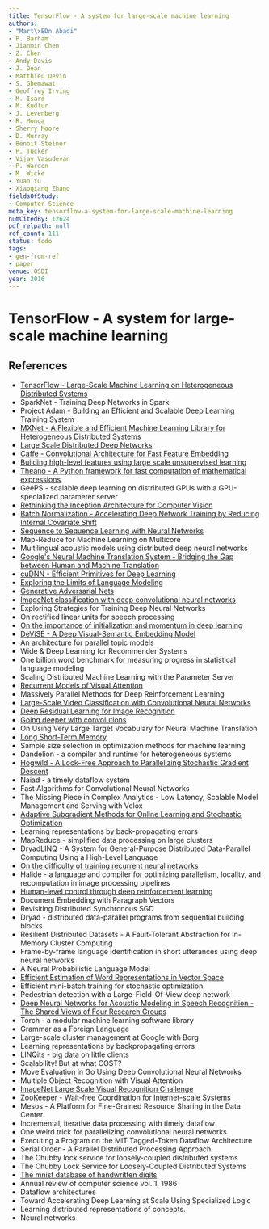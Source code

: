 ```yaml
---
title: TensorFlow - A system for large-scale machine learning
authors:
- "Mart\xEDn Abadi"
- P. Barham
- Jianmin Chen
- Z. Chen
- Andy Davis
- J. Dean
- Matthieu Devin
- S. Ghemawat
- Geoffrey Irving
- M. Isard
- M. Kudlur
- J. Levenberg
- R. Monga
- Sherry Moore
- D. Murray
- Benoit Steiner
- P. Tucker
- Vijay Vasudevan
- P. Warden
- M. Wicke
- Yuan Yu
- Xiaoqiang Zhang
fieldsOfStudy:
- Computer Science
meta_key: tensorflow-a-system-for-large-scale-machine-learning
numCitedBy: 12624
pdf_relpath: null
ref_count: 111
status: todo
tags:
- gen-from-ref
- paper
venue: OSDI
year: 2016
---
```


# TensorFlow - A system for large-scale machine learning

## References

- [TensorFlow - Large-Scale Machine Learning on Heterogeneous Distributed Systems](./tensorflow-large-scale-machine-learning-on-heterogeneous-distributed-systems.md)
- SparkNet - Training Deep Networks in Spark
- Project Adam - Building an Efficient and Scalable Deep Learning Training System
- [MXNet - A Flexible and Efficient Machine Learning Library for Heterogeneous Distributed Systems](./mxnet-a-flexible-and-efficient-machine-learning-library-for-heterogeneous-distributed-systems.md)
- [Large Scale Distributed Deep Networks](./large-scale-distributed-deep-networks.md)
- [Caffe - Convolutional Architecture for Fast Feature Embedding](./caffe-convolutional-architecture-for-fast-feature-embedding.md)
- [Building high-level features using large scale unsupervised learning](./building-high-level-features-using-large-scale-unsupervised-learning.md)
- [Theano - A Python framework for fast computation of mathematical expressions](./theano-a-python-framework-for-fast-computation-of-mathematical-expressions.md)
- GeePS - scalable deep learning on distributed GPUs with a GPU-specialized parameter server
- [Rethinking the Inception Architecture for Computer Vision](./rethinking-the-inception-architecture-for-computer-vision.md)
- [Batch Normalization - Accelerating Deep Network Training by Reducing Internal Covariate Shift](./batch-normalization-accelerating-deep-network-training-by-reducing-internal-covariate-shift.md)
- [Sequence to Sequence Learning with Neural Networks](./sequence-to-sequence-learning-with-neural-networks.md)
- Map-Reduce for Machine Learning on Multicore
- Multilingual acoustic models using distributed deep neural networks
- [Google's Neural Machine Translation System - Bridging the Gap between Human and Machine Translation](./google-s-neural-machine-translation-system-bridging-the-gap-between-human-and-machine-translation.md)
- [cuDNN - Efficient Primitives for Deep Learning](./cudnn-efficient-primitives-for-deep-learning.md)
- [Exploring the Limits of Language Modeling](./exploring-the-limits-of-language-modeling.md)
- [Generative Adversarial Nets](./generative-adversarial-nets.md)
- [ImageNet classification with deep convolutional neural networks](./imagenet-classification-with-deep-convolutional-neural-networks.md)
- Exploring Strategies for Training Deep Neural Networks
- On rectified linear units for speech processing
- [On the importance of initialization and momentum in deep learning](./on-the-importance-of-initialization-and-momentum-in-deep-learning.md)
- [DeViSE - A Deep Visual-Semantic Embedding Model](./devise-a-deep-visual-semantic-embedding-model.md)
- An architecture for parallel topic models
- Wide & Deep Learning for Recommender Systems
- One billion word benchmark for measuring progress in statistical language modeling
- Scaling Distributed Machine Learning with the Parameter Server
- [Recurrent Models of Visual Attention](./recurrent-models-of-visual-attention.md)
- Massively Parallel Methods for Deep Reinforcement Learning
- [Large-Scale Video Classification with Convolutional Neural Networks](./large-scale-video-classification-with-convolutional-neural-networks.md)
- [Deep Residual Learning for Image Recognition](./deep-residual-learning-for-image-recognition.md)
- [Going deeper with convolutions](./going-deeper-with-convolutions.md)
- On Using Very Large Target Vocabulary for Neural Machine Translation
- [Long Short-Term Memory](./long-short-term-memory.md)
- Sample size selection in optimization methods for machine learning
- Dandelion - a compiler and runtime for heterogeneous systems
- [Hogwild - A Lock-Free Approach to Parallelizing Stochastic Gradient Descent](./hogwild-a-lock-free-approach-to-parallelizing-stochastic-gradient-descent.md)
- Naiad - a timely dataflow system
- Fast Algorithms for Convolutional Neural Networks
- The Missing Piece in Complex Analytics - Low Latency, Scalable Model Management and Serving with Velox
- [Adaptive Subgradient Methods for Online Learning and Stochastic Optimization](./adaptive-subgradient-methods-for-online-learning-and-stochastic-optimization.md)
- Learning representations by back-propagating errors
- MapReduce - simplified data processing on large clusters
- DryadLINQ - A System for General-Purpose Distributed Data-Parallel Computing Using a High-Level Language
- [On the difficulty of training recurrent neural networks](./on-the-difficulty-of-training-recurrent-neural-networks.md)
- Halide - a language and compiler for optimizing parallelism, locality, and recomputation in image processing pipelines
- [Human-level control through deep reinforcement learning](./human-level-control-through-deep-reinforcement-learning.md)
- Document Embedding with Paragraph Vectors
- Revisiting Distributed Synchronous SGD
- Dryad - distributed data-parallel programs from sequential building blocks
- Resilient Distributed Datasets - A Fault-Tolerant Abstraction for In-Memory Cluster Computing
- Frame-by-frame language identification in short utterances using deep neural networks
- A Neural Probabilistic Language Model
- [Efficient Estimation of Word Representations in Vector Space](./efficient-estimation-of-word-representations-in-vector-space.md)
- Efficient mini-batch training for stochastic optimization
- Pedestrian detection with a Large-Field-Of-View deep network
- [Deep Neural Networks for Acoustic Modeling in Speech Recognition - The Shared Views of Four Research Groups](./deep-neural-networks-for-acoustic-modeling-in-speech-recognition-the-shared-views-of-four-research-groups.md)
- Torch - a modular machine learning software library
- Grammar as a Foreign Language
- Large-scale cluster management at Google with Borg
- Learning representations by backpropagating errors
- LINQits - big data on little clients
- Scalability! But at what COST?
- Move Evaluation in Go Using Deep Convolutional Neural Networks
- Multiple Object Recognition with Visual Attention
- [ImageNet Large Scale Visual Recognition Challenge](./imagenet-large-scale-visual-recognition-challenge.md)
- ZooKeeper - Wait-free Coordination for Internet-scale Systems
- Mesos - A Platform for Fine-Grained Resource Sharing in the Data Center
- Incremental, iterative data processing with timely dataflow
- One weird trick for parallelizing convolutional neural networks
- Executing a Program on the MIT Tagged-Token Dataflow Architecture
- Serial Order - A Parallel Distributed Processing Approach
- The Chubby lock service for loosely-coupled distributed systems
- The Chubby Lock Service for Loosely-Coupled Distributed Systems
- [The mnist database of handwritten digits](./the-mnist-database-of-handwritten-digits.md)
- Annual review of computer science vol. 1, 1986
- Dataflow architectures
- Toward Accelerating Deep Learning at Scale Using Specialized Logic
- Learning distributed representations of concepts.
- Neural networks
